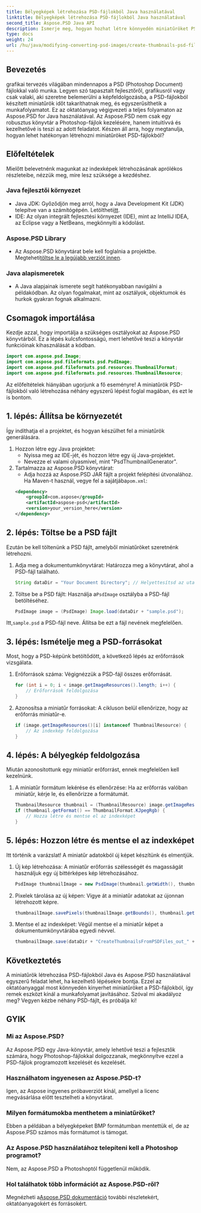```yaml
---
title: Bélyegképek létrehozása PSD-fájlokból Java használatával
linktitle: Bélyegképek létrehozása PSD-fájlokból Java használatával
second_title: Aspose.PSD Java API
description: Ismerje meg, hogyan hozhat létre könnyedén miniatűröket PSD-fájlokból a Java és az Aspose.PSD használatával. Kövesse lépésről lépésre útmutatónkat a zökkenőmentes képfeldolgozás érdekében.
type: docs
weight: 24
url: /hu/java/modifying-converting-psd-images/create-thumbnails-psd-files/
---
```

## Bevezetés
grafikai tervezés világában mindennapos a PSD (Photoshop Document) fájlokkal való munka. Legyen szó tapasztalt fejlesztőről, grafikusról vagy csak valaki, aki szeretne belemerülni a képfeldolgozásba, a PSD-fájlokból készített miniatűrök időt takaríthatnak meg, és egyszerűsíthetik a munkafolyamatot. Ez az oktatóanyag végigvezeti a teljes folyamaton az Aspose.PSD for Java használatával. Az Aspose.PSD nem csak egy robusztus könyvtár a Photoshop-fájlok kezelésére, hanem intuitívvá és kezelhetővé is teszi az adott feladatot. Készen áll arra, hogy megtanulja, hogyan lehet hatékonyan létrehozni miniatűröket PSD-fájlokból?
## Előfeltételek
Mielőtt belevetnénk magunkat az indexképek létrehozásának aprólékos részleteibe, nézzük meg, mire lesz szüksége a kezdéshez.
### Java fejlesztői környezet
-  Java JDK: Győződjön meg arról, hogy a Java Development Kit (JDK) telepítve van a számítógépén. Letöltheti[itt](https://www.oracle.com/java/technologies/javase-jdk11-downloads.html).
- IDE: Az olyan integrált fejlesztési környezet (IDE), mint az IntelliJ IDEA, az Eclipse vagy a NetBeans, megkönnyíti a kódolást.
### Aspose.PSD Library
- Az Aspose.PSD könyvtárat bele kell foglalnia a projektbe. Megteheti[töltse le a legújabb verziót innen](https://releases.aspose.com/psd/java/).
### Java alapismeretek
- A Java alapjainak ismerete segít hatékonyabban navigálni a példakódban. Az olyan fogalmakat, mint az osztályok, objektumok és hurkok gyakran fognak alkalmazni.
## Csomagok importálása
Kezdje azzal, hogy importálja a szükséges osztályokat az Aspose.PSD könyvtárból. Ez a lépés kulcsfontosságú, mert lehetővé teszi a könyvtár funkcióinak kihasználását a kódban.
```java
import com.aspose.psd.Image;
import com.aspose.psd.fileformats.psd.PsdImage;
import com.aspose.psd.fileformats.psd.resources.ThumbnailFormat;
import com.aspose.psd.fileformats.psd.resources.ThumbnailResource;
```
Az előfeltételek hiányában ugorjunk a fő eseményre! A miniatűrök PSD-fájlokból való létrehozása néhány egyszerű lépést foglal magában, és ezt le is bontom.
## 1. lépés: Állítsa be környezetét
Így indíthatja el a projektet, és hogyan készülhet fel a miniatűrök generálására.
1. Hozzon létre egy Java projektet:
   - Nyissa meg az IDE-jét, és hozzon létre egy új Java-projektet.
   - Nevezze el valami olyasmivel, mint "PsdThumbnailGenerator".
2. Tartalmazza az Aspose.PSD könyvtárat:
   -  Adja hozzá az Aspose.PSD JAR fájlt a projekt felépítési útvonalához. Ha Maven-t használ, vegye fel a sajátjába`pom.xml`:
     ```xml
     <dependency>
         <groupId>com.aspose</groupId>
         <artifactId>aspose-psd</artifactId>
         <version>your_version_here</version>
     </dependency>
     ```
## 2. lépés: Töltse be a PSD fájlt
Ezután be kell töltenünk a PSD fájlt, amelyből miniatűröket szeretnénk létrehozni. 
1. Adja meg a dokumentumkönyvtárat:
   Határozza meg a könyvtárat, ahol a PSD-fájl található.
   ```java
   String dataDir = "Your Document Directory"; // Helyettesítsd az utaddal
   ```
2. Töltse be a PSD fájlt:
    Használja a`PsdImage` osztályba a PSD-fájl betöltéséhez.
   ```java
   PsdImage image = (PsdImage) Image.load(dataDir + "sample.psd");
   ```
 Itt,`sample.psd` a PSD-fájl neve. Állítsa be ezt a fájl nevének megfelelően.
## 3. lépés: Ismételje meg a PSD-forrásokat
Most, hogy a PSD-képünk betöltődött, a következő lépés az erőforrások vizsgálata.
1. Erőforrások száma:
   Végignézzük a PSD-fájl összes erőforrását.
   ```java
   for (int i = 0; i < image.getImageResources().length; i++) {
       // Erőforrások feldolgozása
   }
   ```
   
2. Azonosítsa a miniatűr forrásokat:
   A cikluson belül ellenőrizze, hogy az erőforrás miniatűr-e.
   ```java
   if (image.getImageResources()[i] instanceof ThumbnailResource) {
       // Az indexkép feldolgozása
   }
   ```
## 4. lépés: A bélyegkép feldolgozása
Miután azonosítottunk egy miniatűr erőforrást, ennek megfelelően kell kezelnünk.
1. A miniatűr formátum lekérése és ellenőrzése:
   Ha az erőforrás valóban miniatűr, kérje le, és ellenőrizze a formátumát.
   ```java
   ThumbnailResource thumbnail = (ThumbnailResource) image.getImageResources()[i];
   if (thumbnail.getFormat() == ThumbnailFormat.KJpegRgb) {
       // Hozza létre és mentse el az indexképet
   }
   ```
## 5. lépés: Hozzon létre és mentse el az indexképet
Itt történik a varázslat! A miniatűr adatokból új képet készítünk és elmentjük.
1. Új kép létrehozása:
   A miniatűr erőforrás szélességét és magasságát használjuk egy új bittérképes kép létrehozásához.
   ```java
   PsdImage thumbnailImage = new PsdImage(thumbnail.getWidth(), thumbnail.getHeight());
   ```
2. Pixelek tárolása az új képen:
   Vigye át a miniatűr adatokat az újonnan létrehozott képre.
   ```java
   thumbnailImage.savePixels(thumbnailImage.getBounds(), thumbnail.getThumbnailData());
   ```
3. Mentse el az indexképet:
   Végül mentse el a miniatűr képet a dokumentumkönyvtárába egyedi névvel.
   ```java
   thumbnailImage.save(dataDir + "CreateThumbnailsFromPSDFiles_out_" + i + ".bmp");
   ```

## Következtetés
A miniatűrök létrehozása PSD-fájlokból Java és Aspose.PSD használatával egyszerű feladat lehet, ha kezelhető lépésekre bontja. Ezzel az oktatóanyaggal most könnyedén kinyerhet miniatűröket a PSD-fájlokból, így remek eszközt kínál a munkafolyamat javításához. Szóval mi akadályoz meg? Vegyen kézbe néhány PSD-fájlt, és próbálja ki!
## GYIK
### Mi az Aspose.PSD?
Az Aspose.PSD egy Java-könyvtár, amely lehetővé teszi a fejlesztők számára, hogy Photoshop-fájlokkal dolgozzanak, megkönnyítve ezzel a PSD-fájlok programozott kezelését és kezelését.
### Használhatom ingyenesen az Aspose.PSD-t?
Igen, az Aspose ingyenes próbaverziót kínál, amellyel a licenc megvásárlása előtt tesztelheti a könyvtárat.
### Milyen formátumokba menthetem a miniatűröket?
Ebben a példában a bélyegképeket BMP formátumban mentettük el, de az Aspose.PSD számos más formátumot is támogat.
### Az Aspose.PSD használatához telepíteni kell a Photoshop programot?
Nem, az Aspose.PSD a Photoshoptól függetlenül működik.
### Hol találhatok több információt az Aspose.PSD-ről?
 Megnézheti a[Aspose.PSD dokumentáció](https://reference.aspose.com/psd/java/) további részletekért, oktatóanyagokért és forrásokért.